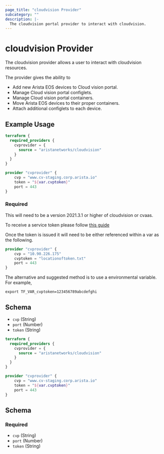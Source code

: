 ```yaml
---
page_title: "cloudvision Provider"
subcategory: ""
description: |-
  The cloudvision portal provider to interact with cloudvision.
---
```


# cloudvision Provider

The cloudvision provider allows a user to interact with cloudvision resources.

The provider gives the ability to
- Add new Arista EOS devices to Cloud vision portal.
- Manage Cloud vision portal configlets.
- Manage Cloud vision portal containers.
- Move Arista EOS devices to their proper containers.
- Attach additional configlets to each device.

## Example Usage

```terraform
terraform {
  required_providers {
    cvprovider = {
      source = "aristanetworks/cloudvision"
    }
  }
}

provider "cvprovider" {
    cvp = "www.cv-staging.corp.arista.io"
    token = "${var.cvptoken}"
    port = 443
}
```

### Required

This will need to be a version 2021.3.1 or higher of cloudvision or cvaas.

To receive a service token please follow [this guide](https://www.arista.com/en/cg-cv/cv-service-accounts)

Once the token is issued it will need to be either referenced within a var as the following.

```terraform
provider "cvprovider" {
    cvp = "10.90.226.175"
    cvptoken = "locationoftoken.txt"
    port = 443
}

```

The alternative and suggested method is to use a environmental variable.  For example,

```
export TF_VAR_cvptoken=123456789abcdefghi
```

<!-- schema generated by tfplugindocs -->
## Schema

- `cvp` (String)
- `port` (Number)
- `token` (String)


```terraform
terraform {
  required_providers {
    cvprovider = {
      source = "aristanetworks/cloudvision"
    }
  }
}

provider "cvprovider" {
    cvp = "www.cv-staging.corp.arista.io"
    token = "${var.cvptoken}"
    port = 443
}
```

<!-- schema generated by tfplugindocs -->
## Schema

### Required

- `cvp` (String)
- `port` (Number)
- `token` (String)